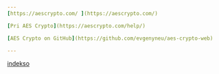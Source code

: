 ```yaml
---
[https://aescrypto.com/ ](https://aescrypto.com/) 

[Pri AES Crypto](https://aescrypto.com/help/)

[AES Crypto on GitHub](https://github.com/evgenyneu/aes-crypto-web) 

---
```

[indekso](https://github.com/theambientdronesofvirabelo/Virabelo/blob/main/profunda%20plon%C4%9Do/indekso.md) 
